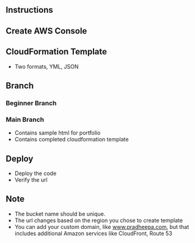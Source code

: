 ## Instructions

## Create AWS Console

## CloudFormation Template
- Two formats, YML, JSON

## Branch

### Beginner Branch

### Main Branch
- Contains sample html for portfolio
- Contains completed cloudformation template


## Deploy

- Deploy the code
- Verify the url

## Note

- The bucket name should be unique.
- The url changes based on the region you chose to create template
- You can add your custom domain, like www.pradheepa.com, but that includes additional Amazon services like CloudFront, Route 53
